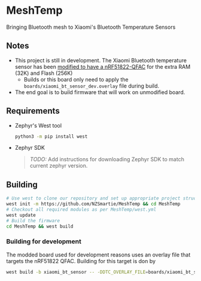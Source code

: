 # MeshTemp

Bringing Bluetooth mesh to Xiaomi's Bluetooth Temperature Sensors

## Notes

- This project is still in development. The Xiaomi Bluetooth temperature sensor has been [modified to have a nRF51822-QFAC](https://twitter.com/NZSmartie/status/1123519600325316608) for the extra RAM (32K) and Flash (256K)
  - Builds or this board only need to apply the `boards/xiaomi_bt_sensor_dev.overlay` file during build.
- The end goal is to build firmware that will work on unmodified board.

## Requirements

- Zephyr's West tool
  ```bash
  python3 -m pip install west
  ```
- Zephyr SDK
  > *TODO:* Add instructions for downloading Zephyr SDK to match current zephyr version.

## Building

```bash
# Use west to clone our repository and set up appropriate project structure
west init -m https://github.com/NZSmartie/MeshTemp && cd MeshTemp
# Checkout all required modules as per MeshTemp/west.yml
west update
# Build the firmware
cd MeshTemp && west build
```

### Building for development

The modded board used for development reasons uses an overlay file that targets the nRF51822 QFAC. Building for this target is don by

```bash
west build -b xiaomi_bt_sensor -- -DDTC_OVERLAY_FILE=boards/xiaomi_bt_sensor_dev.overlay
```
